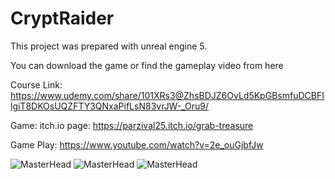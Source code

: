 # CryptRaider
 This project was prepared with unreal engine 5.
 
 You can download the game or find the gameplay video from here

 Course Link: https://www.udemy.com/share/101XRs3@ZhsBDJZ6OvLd5KpGBsmfuDCBFIlgiT8DKOsUQZFTY3QNxaPifLsN83vrJW-_Oru9/
 
 Game: itch.io page: https://parzival25.itch.io/grab-treasure
 
 Game Play: https://www.youtube.com/watch?v=2e_ouGjbfJw
 
![MasterHead](https://github.com/hakkikocar/CryptRaider/assets/56534242/cdf04d7a-45c7-4d53-8188-c2063fe92b33)
![MasterHead](https://github.com/hakkikocar/CryptRaider/assets/56534242/6ada7229-3a89-472b-930f-10faad1d09b7)
![MasterHead](https://github.com/hakkikocar/CryptRaider/assets/56534242/c493fd4f-974a-4899-bce4-ffdfde806423)
